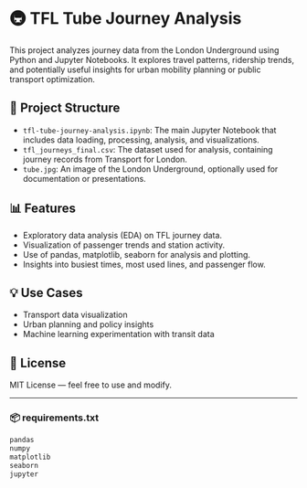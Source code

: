 # 🚇 TFL Tube Journey Analysis

This project analyzes journey data from the London Underground using Python and Jupyter Notebooks. It explores travel patterns, ridership trends, and potentially useful insights for urban mobility planning or public transport optimization.

## 📁 Project Structure

- `tfl-tube-journey-analysis.ipynb`: The main Jupyter Notebook that includes data loading, processing, analysis, and visualizations.
- `tfl_journeys_final.csv`: The dataset used for analysis, containing journey records from Transport for London.
- `tube.jpg`: An image of the London Underground, optionally used for documentation or presentations.

## 📊 Features

- Exploratory data analysis (EDA) on TFL journey data.
- Visualization of passenger trends and station activity.
- Use of pandas, matplotlib, seaborn for analysis and plotting.
- Insights into busiest times, most used lines, and passenger flow.

## 💡 Use Cases

- Transport data visualization
- Urban planning and policy insights
- Machine learning experimentation with transit data

## 📜 License

MIT License — feel free to use and modify.

---

### 📦 requirements.txt

```txt
pandas
numpy
matplotlib
seaborn
jupyter